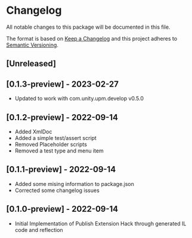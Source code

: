 # Changelog
All notable changes to this package will be documented in this file.

The format is based on [Keep a Changelog](http://keepachangelog.com/en/1.0.0/)
and this project adheres to [Semantic Versioning](http://semver.org/spec/v2.0.0.html).

## [Unreleased]

## [0.1.3-preview] - 2023-02-27
- Updated to work with com.unity.upm.develop v0.5.0

## [0.1.2-preview] - 2022-09-14
- Added XmlDoc
- Added a simple test/assert script
- Removed Placeholder scripts
- Removed a test type and menu item

## [0.1.1-preview] - 2022-09-14
- Added some mising information to package.json
- Corrected some changelog issues

## [0.1.0-preview] - 2022-09-14
- Initial Implementation of Publish Extension Hack through generated IL code and reflection
